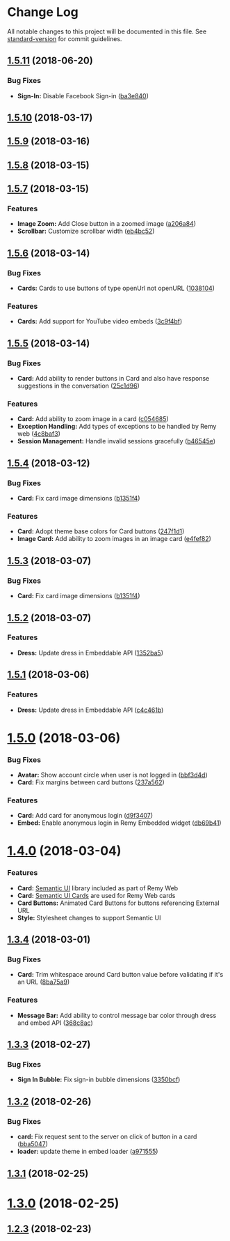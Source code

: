 # Change Log

All notable changes to this project will be documented in this file. See [standard-version](https://github.com/conventional-changelog/standard-version) for commit guidelines.

<a name="1.5.11"></a>
## [1.5.11](https://gitlab.com/purpleslate/ps-remy-web/compare/v1.5.10...v1.5.11) (2018-06-20)


### Bug Fixes

* **Sign-In:** Disable Facebook Sign-in ([ba3e840](https://gitlab.com/purpleslate/ps-remy-web/commit/ba3e840))



<a name="1.5.10"></a>
## [1.5.10](https://gitlab.com/purpleslate/ps-remy-web/compare/v1.5.9...v1.5.10) (2018-03-17)



<a name="1.5.9"></a>
## [1.5.9](https://gitlab.com/purpleslate/ps-remy-web/compare/v1.5.8...v1.5.9) (2018-03-16)



<a name="1.5.8"></a>
## [1.5.8](https://gitlab.com/purpleslate/ps-remy-web/compare/v1.5.7...v1.5.8) (2018-03-15)



<a name="1.5.7"></a>
## [1.5.7](https://gitlab.com/purpleslate/ps-remy-web/compare/v1.5.6...v1.5.7) (2018-03-15)


### Features

* **Image Zoom:** Add Close button in a zoomed image ([a206a84](https://gitlab.com/purpleslate/ps-remy-web/commit/a206a84))
* **Scrollbar:** Customize scrollbar width ([eb4bc52](https://gitlab.com/purpleslate/ps-remy-web/commit/eb4bc52))



<a name="1.5.6"></a>
## [1.5.6](https://gitlab.com/purpleslate/ps-remy-web/compare/v1.5.5...v1.5.6) (2018-03-14)


### Bug Fixes

* **Cards:** Cards to use buttons of type openUrl not openURL ([1038104](https://gitlab.com/purpleslate/ps-remy-web/commit/1038104))


### Features

* **Cards:** Add support for YouTube video embeds ([3c9f4bf](https://gitlab.com/purpleslate/ps-remy-web/commit/3c9f4bf))



<a name="1.5.5"></a>
## [1.5.5](https://gitlab.com/purpleslate/ps-remy-web/compare/v1.5.3...v1.5.5) (2018-03-14)


### Bug Fixes

* **Card:** Add ability to render buttons in Card and also have response suggestions in the conversation ([25c1d96](https://gitlab.com/purpleslate/ps-remy-web/commit/25c1d96))


### Features

* **Card:** Add ability to zoom image in a card ([c054685](https://gitlab.com/purpleslate/ps-remy-web/commit/c054685))
* **Exception Handling:** Add types of exceptions to be handled by Remy web ([4c8baf3](https://gitlab.com/purpleslate/ps-remy-web/commit/4c8baf3))
* **Session Management:** Handle invalid sessions gracefully ([b46545e](https://gitlab.com/purpleslate/ps-remy-web/commit/b46545e))



<a name="1.5.4"></a>
## [1.5.4](https://gitlab.com/purpleslate/ps-remy-web/compare/v1.5.2...v1.5.4) (2018-03-12)


### Bug Fixes

* **Card:** Fix card image dimensions ([b1351f4](https://gitlab.com/purpleslate/ps-remy-web/commit/b1351f4))


### Features

* **Card:** Adopt theme base colors for Card buttons ([247f1d1](https://gitlab.com/purpleslate/ps-remy-web/commit/247f1d1))
* **Image Card:** Add ability to zoom images in an image card ([e4fef82](https://gitlab.com/purpleslate/ps-remy-web/commit/e4fef82))



<a name="1.5.3"></a>
## [1.5.3](https://gitlab.com/purpleslate/ps-remy-web/compare/v1.5.2...v1.5.3) (2018-03-07)


### Bug Fixes

* **Card:** Fix card image dimensions ([b1351f4](https://gitlab.com/purpleslate/ps-remy-web/commit/b1351f4))



<a name="1.5.2"></a>
## [1.5.2](https://gitlab.com/purpleslate/ps-remy-web/compare/v1.5.1...v1.5.2) (2018-03-07)


### Features

* **Dress:** Update dress in Embeddable API ([1352ba5](https://gitlab.com/purpleslate/ps-remy-web/commit/1352ba5))



<a name="1.5.1"></a>
## [1.5.1](https://gitlab.com/purpleslate/ps-remy-web/compare/v1.5.0...v1.5.1) (2018-03-06)


### Features

* **Dress:** Update dress in Embeddable API ([c4c461b](https://gitlab.com/purpleslate/ps-remy-web/commit/c4c461b))



<a name="1.5.0"></a>
# [1.5.0](https://gitlab.com/purpleslate/ps-remy-web/compare/v1.4.0...v1.5.0) (2018-03-06)


### Bug Fixes

* **Avatar:** Show account circle when user is not logged in ([bbf3d4d](https://gitlab.com/purpleslate/ps-remy-web/commit/bbf3d4d))
* **Card:** Fix margins between card buttons ([237a562](https://gitlab.com/purpleslate/ps-remy-web/commit/237a562))


### Features

* **Card:** Add card for anonymous login ([d9f3407](https://gitlab.com/purpleslate/ps-remy-web/commit/d9f3407))
* **Embed:** Enable anonymous login in Remy Embedded widget ([db69b41](https://gitlab.com/purpleslate/ps-remy-web/commit/db69b41))



<a name="1.4.0"></a>
# [1.4.0](https://gitlab.com/purpleslate/ps-remy-web/compare/v1.3.4...v1.4.0) (2018-03-04)


### Features

* **Card:** [Semantic UI](https://react.semantic-ui.com) library included as part of Remy Web
* **Card:** [Semantic UI Cards](https://react.semantic-ui.com/views/card) are used for Remy Web cards
* **Card Buttons:** Animated Card Buttons for buttons referencing External URL
* **Style:** Stylesheet changes to support Semantic UI


<a name="1.3.4"></a>
## [1.3.4](https://gitlab.com/purpleslate/ps-remy-web/compare/v1.3.3...v1.3.4) (2018-03-01)


### Bug Fixes

* **Card:** Trim whitespace around Card button value before validating if it's an URL ([8ba75a9](https://gitlab.com/purpleslate/ps-remy-web/commit/8ba75a9))


### Features

* **Message Bar:** Add ability to control message bar color through dress and embed API ([368c8ac](https://gitlab.com/purpleslate/ps-remy-web/commit/368c8ac))



<a name="1.3.3"></a>
## [1.3.3](https://gitlab.com/purpleslate/ps-remy-web/compare/v1.3.2...v1.3.3) (2018-02-27)


### Bug Fixes

* **Sign In Bubble:** Fix sign-in bubble dimensions ([3350bcf](https://gitlab.com/purpleslate/ps-remy-web/commit/3350bcf))



<a name="1.3.2"></a>
## [1.3.2](https://gitlab.com/purpleslate/ps-remy-web/compare/v1.3.1...v1.3.2) (2018-02-26)


### Bug Fixes

* **card:** Fix request sent to the server on click of button in a card ([bba5047](https://gitlab.com/purpleslate/ps-remy-web/commit/bba5047))
* **loader:** update theme in embed loader ([a971555](https://gitlab.com/purpleslate/ps-remy-web/commit/a971555))



<a name="1.3.1"></a>
## [1.3.1](https://gitlab.com/purpleslate/ps-remy-web/compare/v1.3.0...v1.3.1) (2018-02-25)



<a name="1.3.0"></a>
# [1.3.0](https://gitlab.com/purpleslate/ps-remy-web/compare/1.2.0...1.3.0) (2018-02-25)



<a name="1.2.3"></a>
## [1.2.3](https://gitlab.com/purpleslate/ps-remy-web/compare/1.2.2...1.2.3) (2018-02-23)
